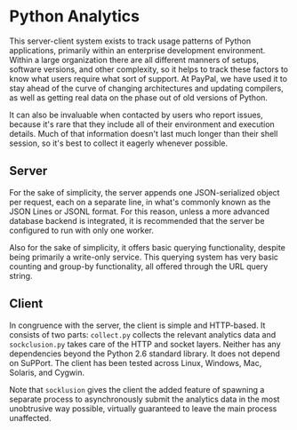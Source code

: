 # Python Analytics

This server-client system exists to track usage patterns of Python
applications, primarily within an enterprise development
environment. Within a large organization there are all different
manners of setups, software versions, and other complexity, so it
helps to track these factors to know what users require what sort of
support. At PayPal, we have used it to stay ahead of the curve of
changing architectures and updating compilers, as well as getting real
data on the phase out of old versions of Python.

It can also be invaluable when contacted by users who report issues,
because it's rare that they include all of their environment and
execution details. Much of that information doesn't last much longer
than their shell session, so it's best to collect it eagerly whenever
possible.

## Server

For the sake of simplicity, the server appends one JSON-serialized
object per request, each on a separate line, in what's commonly known
as the JSON Lines or JSONL format. For this reason, unless a more
advanced database backend is integrated, it is recommended that the
server be configured to run with only one worker.

Also for the sake of simplicity, it offers basic querying
functionality, despite being primarily a write-only service. This
querying system has very basic counting and group-by functionality,
all offered through the URL query string.

## Client

In congruence with the server, the client is simple and HTTP-based. It
consists of two parts: `collect.py` collects the relevant analytics
data and `sockclusion.py` takes care of the HTTP and socket
layers. Neither has any dependencies beyond the Python 2.6 standard
library. It does not depend on SuPPort. The client has been tested
across Linux, Windows, Mac, Solaris, and Cygwin.

Note that `socklusion` gives the client the added feature of spawning
a separate process to asynchronously submit the analytics data in the
most unobtrusive way possible, virtually guaranteed to leave the main
process unaffected.
